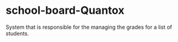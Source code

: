 # school-board-Quantox
System that is responsible for the managing the grades for a list of students.
